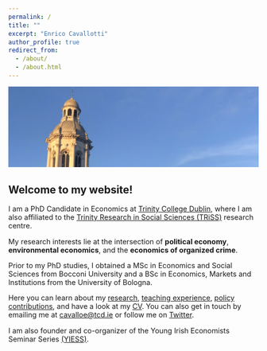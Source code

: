 ```yaml
---
permalink: /
title: ""
excerpt: "Enrico Cavallotti"
author_profile: true
redirect_from: 
  - /about/
  - /about.html
---
```

<img src="/images/trinity_7.jpg" style="max-height: 55vh;">

## **Welcome to my website!**

<p style="font-size: 0.9rem">I am a PhD Candidate in Economics at <a href="https://www.tcd.ie/Economics/" target="_blank">Trinity College Dublin</a>, where I am also affiliated to the <a href="https://www.tcd.ie/triss/" target="_blank">Trinity Research in Social Sciences (TRiSS)</a> research centre.</p>

<p style="font-size: 0.9rem">My research interests lie at the intersection of <b>political economy</b>, <b>environmental economics</b>, and the <b>economics of organized crime</b>.</p>

<p style="font-size: 0.9rem">Prior to my PhD studies, I obtained a MSc in Economics and Social Sciences from Bocconi University and a BSc in Economics, Markets and Institutions from the University of Bologna.</p>

<p style="font-size: 0.9rem">Here you can learn about my <a href="https://enricocavallotti.github.io/research/">research</a>, <a href="https://enricocavallotti.github.io/teaching/">teaching experience</a>, <a href="https://enricocavallotti.github.io/policy/">policy contributions</a>, and have a look at my <a href="https://enricocavallotti.github.io/cv/">CV</a>. You can also get in touch by emailing me at <a href="mailto:cavalloe@tcd.ie">cavalloe@tcd.ie</a> or follow me on <a href="https://x.com/E_Cavallotti" target="_blank">Twitter</a>.</p>

<p style="font-size: 0.9rem">I am also founder and co-organizer of the Young Irish Economists Seminar Series <a href="https://sites.google.com/view/yiess" target="_blank">(YIESS)</a>.</p>
